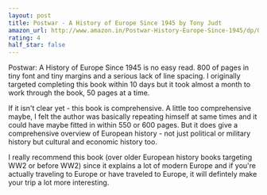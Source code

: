 ```yaml
---
layout: post
title: Postwar - A History of Europe Since 1945 by Tony Judt
amazon_url: http://www.amazon.in/Postwar-History-Europe-Since-1945/dp/0143037757/ref=sr_1_1?ie=UTF8&qid=1487352561&sr=8-1&keywords=postwar
rating: 4
half_star: false
---
```


Postwar: A History of Europe Since 1945 is no easy read. 800 of pages in tiny
font and tiny margins and a serious lack of line spacing. I originally targeted
completing this book within 10 days but it took almost a month to work through
the book, 50 pages at a time.

If it isn't clear yet - this book is comprehensive. A little too comprehensive
maybe, I felt the author was basically repeating himself at same times and it
could have maybe fitted in within 550 or 600 pages. But it does give a comprehensive
overview of European history - not just political or military history but
cultural and economic history too.

I really recommend this book (over older European history books targeting WW2 or
before WW2) since it explains a lot of modern Europe and if you're actually
traveling to Europe or have traveled to Europe, it will defintely make your
trip a lot more interesting. 

